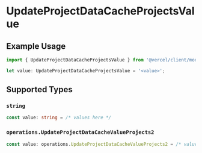 # UpdateProjectDataCacheProjectsValue

## Example Usage

```typescript
import { UpdateProjectDataCacheProjectsValue } from '@vercel/client/models/operations';

let value: UpdateProjectDataCacheProjectsValue = '<value>';
```

## Supported Types

### `string`

```typescript
const value: string = /* values here */
```

### `operations.UpdateProjectDataCacheValueProjects2`

```typescript
const value: operations.UpdateProjectDataCacheValueProjects2 = /* values here */
```
